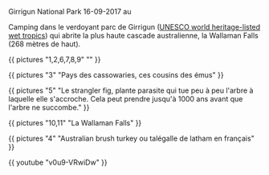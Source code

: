 Girrigun National Park
16-09-2017
au

Camping dans le verdoyant parc de Girrigun ([UNESCO world heritage-listed wet tropics](https://fr.wikipedia.org/wiki/Tropiques_humides_du_Queensland)) qui abrite la plus haute cascade australienne, la Wallaman Falls (268 mètres de haut). 


{{ pictures "1,2,6,7,8,9" "" }}

{{ pictures "3" "Pays des cassowaries, ces cousins des émus" }}

{{ pictures "5" "Le strangler fig, plante parasite qui tue peu à peu l'arbre à laquelle elle s'accroche. Cela peut prendre jusqu'à 1000 ans avant que l'arbre ne succombe." }}

{{ pictures "10,11" "La Wallaman Falls" }}

{{ pictures "4" "Australian brush turkey ou talégalle de latham en français" }}

<div class="center">
  {{ youtube "v0u9-VRwiDw" }}
</div>
